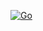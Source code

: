 [![Go](https://github.com/Hydoc/guess-dev/actions/workflows/go.yml/badge.svg)](https://github.com/Hydoc/guess-dev/actions/workflows/go.yml)
